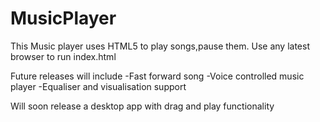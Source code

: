 # MusicPlayer
This Music player uses HTML5 to play songs,pause them.
Use any latest browser to run index.html

Future releases will include
  -Fast forward song
  -Voice controlled music player
  -Equaliser and visualisation support
  
  Will soon release a desktop app with drag and play functionality
